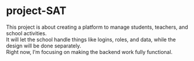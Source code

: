 # project-SAT


This project is about creating a platform to manage students, teachers, and school activities.  
It will let the school handle things like logins, roles, and data, while the design will be done separately.  
Right now, I’m focusing on making the backend work fully functional.
